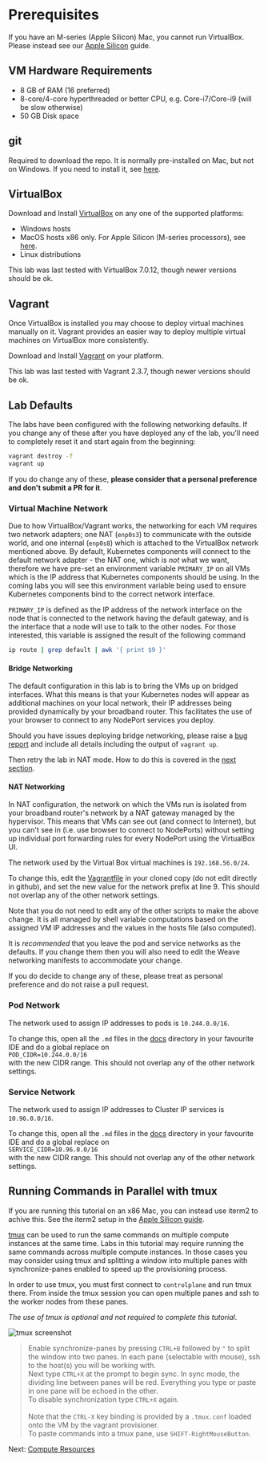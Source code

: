 # Prerequisites

If you have an M-series (Apple Silicon) Mac, you cannot run VirtualBox. Please instead see our [Apple Silicon](../../apple-silicon/) guide.

## VM Hardware Requirements

* 8 GB of RAM (16 preferred)
* 8-core/4-core hyperthreaded or better CPU, e.g. Core-i7/Core-i9 (will be slow otherwise)
* 50 GB Disk space

## git

Required to download the repo. It is normally pre-installed on Mac, but not on Windows. If you need to install it, see [here](https://git-scm.com/download).

## VirtualBox

Download and Install [VirtualBox](https://www.virtualbox.org/wiki/Downloads) on any one of the supported platforms:

 - Windows hosts
 - MacOS hosts x86 only. For Apple Silicon (M-series processors), see [here](../../apple-silicon/).
 - Linux distributions

This lab was last tested with VirtualBox 7.0.12, though newer versions should be ok.

## Vagrant

Once VirtualBox is installed you may choose to deploy virtual machines manually on it.
Vagrant provides an easier way to deploy multiple virtual machines on VirtualBox more consistently.

Download and Install [Vagrant](https://www.vagrantup.com/) on your platform.

This lab was last tested with Vagrant 2.3.7, though newer versions should be ok.

## Lab Defaults

The labs have been configured with the following networking defaults. If you change any of these after you have deployed any of the lab, you'll need to completely reset it and start again from the beginning:

```bash
vagrant destroy -f
vagrant up
```

If you do change any of these, **please consider that a personal preference and don't submit a PR for it**.

### Virtual Machine Network

Due to how VirtualBox/Vagrant works, the networking for each VM requires two network adapters; one NAT (`enp0s3`) to communicate with the outside world, and one internal (`enp0s8`) which is attached to the VirtualBox network mentioned above. By default, Kubernetes components will connect to the default network adapter - the NAT one, which is *not* what we want, therefore we have pre-set an environment variable `PRIMARY_IP` on all VMs which is the IP address that Kubernetes components should be using. In the coming labs you will see this environment variable being used to ensure Kubernetes components bind to the correct network interface.

`PRIMARY_IP` is defined as the IP address of the network interface on the node that is connected to the network having the default gateway, and is the interface that a node will use to talk to the other nodes. For those interested, this variable is assigned the result of the following command

```bash
ip route | grep default | awk '{ print $9 }'
```

#### Bridge Networking

The default configuration in this lab is to bring the VMs up on bridged interfaces. What this means is that your Kubernetes nodes will appear as additional machines on your local network, their IP addresses being provided dynamically by your broadband router. This facilitates the use of your browser to connect to any NodePort services you deploy.

Should you have issues deploying bridge networking, please raise a [bug report](https://github.com/kodekloudhub/certified-kubernetes-administrator-course/issues) and include all details including the output of `vagrant up`.

Then retry the lab in NAT mode. How to do this is covered in the [next section](./02-compute-resources.md).

#### NAT Networking

In NAT configuration, the network on which the VMs run is isolated from your broadband router's network by a NAT gateway managed by the hypervisor. This means that VMs can see out (and connect to Internet), but you can't see in (i.e. use browser to connect to NodePorts) without setting up individual port forwarding rules for every NodePort using the VirtualBox UI.

The network used by the Virtual Box virtual machines is `192.168.56.0/24`.

To change this, edit the [Vagrantfile](../Vagrantfile) in your cloned copy (do not edit directly in github), and set the new value for the network prefix at line 9. This should not overlap any of the other network settings.

Note that you do not need to edit any of the other scripts to make the above change. It is all managed by shell variable computations based on the assigned VM  IP  addresses and the values in the hosts file (also computed).

It is *recommended* that you leave the pod and service networks as the defaults. If you change them then you will also need to edit the Weave networking manifests to accommodate your change.

If you do decide to change any of these, please treat as personal preference and do not raise a pull request.


### Pod Network

The network used to assign IP addresses to pods is `10.244.0.0/16`.

To change this, open all the `.md` files in the [docs](../docs/) directory in your favourite IDE and do a global replace on<br>
`POD_CIDR=10.244.0.0/16`<br>
with the new CIDR range.  This should not overlap any of the other network settings.

### Service Network

The network used to assign IP addresses to Cluster IP services is `10.96.0.0/16`.

To change this, open all the `.md` files in the [docs](../docs/) directory in your favourite IDE and do a global replace on<br>
`SERVICE_CIDR=10.96.0.0/16`<br>
with the new CIDR range.  This should not overlap any of the other network settings.

## Running Commands in Parallel with tmux

If you are running this tutorial on an x86 Mac, you can instead use iterm2 to achive this. See the iterm2 setup in the [Apple Silicon guide](../../apple-silicon/docs/01-prerequisites.md#running-commands-in-parallel-with-iterm2).

[tmux](https://github.com/tmux/tmux/wiki) can be used to run the same commands on multiple compute instances at the same time. Labs in this tutorial may require running the same commands across multiple compute instances. In those cases you may consider using tmux and splitting a window into multiple panes with synchronize-panes enabled to speed up the provisioning process.

In order to use tmux, you must first connect to `controlplane` and run tmux there. From inside the tmux session you can open multiple panes and ssh to the worker nodes from these panes.

*The use of tmux is optional and not required to complete this tutorial*.

![tmux screenshot](../../../images/tmux-screenshot.png)

> Enable synchronize-panes by pressing `CTRL+B` followed by `"` to split the window into two panes. In each pane (selectable with mouse), ssh to the host(s) you will be working with.</br>Next type `CTRL+X` at the prompt to begin sync. In sync mode, the dividing line between panes will be red. Everything you type or paste in one pane will be echoed in the other.<br>To disable synchronization type `CTRL+X` again.</br></br>Note that the `CTRL-X` key binding is provided by a `.tmux.conf` loaded onto the VM by the vagrant provisioner.<br/>To paste commands into a tmux pane, use `SHIFT-RightMouseButton`.

Next: [Compute Resources](02-compute-resources.md)
